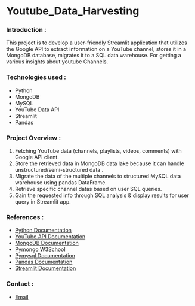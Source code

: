 # Youtube_Data_Harvesting

### Introduction :

This project is to develop a user-friendly Streamlit application that utilizes the Google API to extract information on a YouTube channel, stores it in a MongoDB database, migrates it to a SQL data warehouse. For getting a various insights about youtube Channels.

### Technologies used :

+ Python
+ MongoDB
+ MySQL
+ YouTube Data API
+ Streamlit
+ Pandas

### Project Overview :

1. Fetching YouTube data (channels, playlists, videos, comments) with Google API client.
2. Store the retrieved data in MongoDB data lake because it can handle unstructured/semi-structured data .
3. Migrate the  data of the multiple channels to structured MySQL data warehouse using pandas DataFrame.
4. Retrieve specific channel datas based on user SQL queries.
5. Gain the requested info through SQL analysis & display results for user query in Streamlit app.

### References :
- [Python Documentation](https://docs.python.org/)
- [YouTube API Documentation](https://developers.google.com/youtube)
- [MongoDB Documentation](https://docs.mongodb.com/)
- [Pymongo W3School](https://www.w3schools.com/python/python_mongodb_getstarted.asp)
- [Pymysql Documentation](https://pypi.org/project/pymysql/)
- [Pandas Documentation](https://pandas.pydata.org/docs/)
- [Streamlit Documentation](https://docs.streamlit.io/)

### Contact :
- [Email](balajisankar5577@gmail.com)

